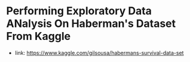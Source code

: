 # Performing Exploratory Data ANalysis On Haberman's Dataset From Kaggle

* link: https://www.kaggle.com/gilsousa/habermans-survival-data-set

